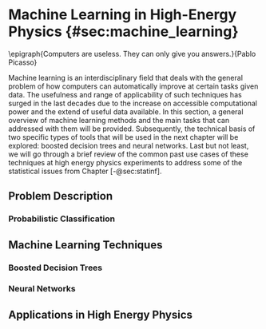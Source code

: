 # Machine Learning in High-Energy Physics {#sec:machine_learning}

\epigraph{Computers are useless. They can
  only give you answers.}{Pablo Picasso}

Machine learning is an interdisciplinary field that deals with the
general problem of how
computers can automatically improve at certain tasks given data. The usefulness
and range of applicability of such techniques has surged in the last
decades due to the increase on accessible computational power and
the extend of useful data available. In this section, a general overview of
machine learning methods and the main tasks that can addressed with them
will be provided. Subsequently, the technical basis of two specific types of
tools that will be used in the next chapter will be explored: boosted
decision trees and neural networks. Last but not least, we will go through
a brief review of the common past use cases of these techniques at high energy
physics experiments to address some of the statistical issues from
Chapter [-@sec:statinf].

## Problem Description

### Probabilistic Classification

## Machine Learning Techniques
### Boosted Decision Trees

### Neural Networks

## Applications in High Energy Physics
